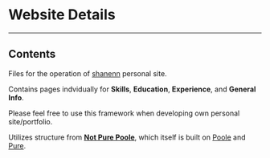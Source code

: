 # Website Details
---
## Contents
Files for the operation of [shanenn](https://github.com/shanenn) personal site.

Contains pages indvidually for **Skills**, **Education**, **Experience**, and **General Info**.

Please feel free to use this framework when developing own personal site/portfolio.

Utilizes structure from [**Not Pure Poole**](https://github.com/vszhub/not-pure-poole), which itself is built on [Poole](https://github.com/poole/poole) and [Pure](https://purecss.io/).